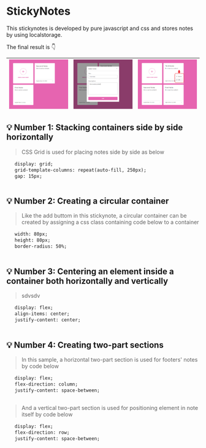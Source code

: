 # **StickyNotes**

This stickynotes is developed by pure javascript and css and stores notes by using localstorage.

The final result is 👇




|![Final result](https://github.com/zeinabkalanaki/JS-StickyNotes/raw/main/images/0.png?raw=true)| ![Addinge new note by a popup](https://github.com/zeinabkalanaki/JS-StickyNotes/raw/main/images/1.png?raw=true)|![Editing and deleting a note](https://github.com/zeinabkalanaki/JS-StickyNotes/raw/main/images/2.png?raw=true)
|--|--|--|




## 💡 Number 1: Stacking containers side by side horizontally
 > CSS Grid is used for placing notes side by side as below
 
 ```
    display: grid;
    grid-template-columns: repeat(auto-fill, 250px);
    gap: 15px;
    
```
## 💡 Number 2: Creating a circular container
 > Like the add buttom in this stickynote, a circular container can be created by assigning a css class containing code below to a container
 
 ```
    width: 80px;
    height: 80px;
    border-radius: 50%;
    
```
## 💡 Number 3: Centering an element inside a container both horizontally and vertically
 > sdvsdv
 
 ```
    display: flex;
    align-items: center;
    justify-content: center;
    
```
## 💡 Number 4: Creating two-part sections
 > In this sample, a horizontal two-part section is used for footers' notes by code below
 
 ```
    display: flex;
    flex-direction: column;
    justify-content: space-between;
    
```

 > And a vertical two-part section is used for positioning element in note itself by code below
 
 ```
    display: flex;
    flex-direction: row;
    justify-content: space-between;
    
```
